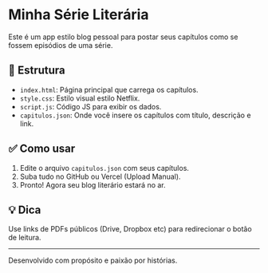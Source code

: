 # Minha Série Literária

Este é um app estilo blog pessoal para postar seus capítulos como se fossem episódios de uma série.

## 📁 Estrutura
- `index.html`: Página principal que carrega os capítulos.
- `style.css`: Estilo visual estilo Netflix.
- `script.js`: Código JS para exibir os dados.
- `capitulos.json`: Onde você insere os capítulos com título, descrição e link.

## ✅ Como usar
1. Edite o arquivo `capitulos.json` com seus capítulos.
2. Suba tudo no GitHub ou Vercel (Upload Manual).
3. Pronto! Agora seu blog literário estará no ar.

## 💡 Dica
Use links de PDFs públicos (Drive, Dropbox etc) para redirecionar o botão de leitura.

---

Desenvolvido com propósito e paixão por histórias.
